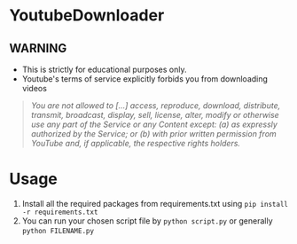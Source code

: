# YoutubeDownloader

## WARNING
- This is strictly for educational purposes only.
- Youtube's terms of service explicitly forbids you from downloading videos
> _You are not allowed to [...] access, reproduce, download, distribute, transmit, broadcast, display, sell, license, alter, modify or otherwise use any part of the Service or any Content except: (a) as expressly authorized by the Service; or (b) with prior written permission from YouTube and, if applicable, the respective rights holders._
# Usage
1. Install all the required packages from requirements.txt using `pip install -r requirements.txt`
2. You can run your chosen script file by `python script.py` or generally `python FILENAME.py`  
